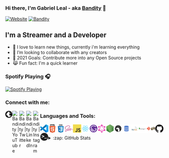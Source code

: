 ### Hi there, I'm Gabriel Leal - aka [Bandity](https://www.twitch.tv/bandity) 👋

[![Website](https://img.shields.io/website?label=tropadatuga.com&style=for-the-badge&url=https%3A%2F%2Fcodestackr.com)](https://tropadatuga.com)
[![Bandity](https://img.shields.io/twitter/follow/Bandity_?color=1DA1F2&logo=twitter&style=for-the-badge)](https://twitter.com/intent/follow?original_referer=https%3A%2F%2Fgithub.com%2FcodeSTACKr&screen_name=Bandity_)

## I'm a Streamer and a Developer 
- 🧠 I love to learn new things, currently i'm learning everything
- 🧠 I’m looking to collaborate with any creators
- 🥅 2021 Goals: Contribute more into any Open Source projects
- 😹 Fun fact: I'm a quick learner

### Spotify Playing 🎧

[<img src="https://now-playing-codestackr.vercel.app/api/spotify-playing" alt="Spotify Playing" width="350" />](https://open.spotify.com/user/sbanditys?si=MeypT23kTiKqupe1WVlzOg)

### Connect with me:

[<img align="left" alt="bandity.net" width="22px" src="https://raw.githubusercontent.com/iconic/open-iconic/master/svg/globe.svg" />](https://tropadatuga.com)
[<img align="left" alt="Bandity | YouTube" width="22px" src="https://cdn.jsdelivr.net/npm/simple-icons@v3/icons/youtube.svg" />](https://www.youtube.com/channel/UCCc8auKbnbIwpjQNHHA4Rsw)
[<img align="left" alt="Bandity | Twitter" width="22px" src="https://cdn.jsdelivr.net/npm/simple-icons@v3/icons/twitter.svg" />](https://twitter.com/Bandity_)
[<img align="left" alt="Bandity | LinkedIn" width="22px" src="https://cdn.jsdelivr.net/npm/simple-icons@v3/icons/linkedin.svg" />](https://www.linkedin.com/in/bandity-leal-90076616a/)
[<img align="left" alt="Bandity | Instagram" width="22px" src="https://cdn.jsdelivr.net/npm/simple-icons@v3/icons/instagram.svg" />](https://www.instagram.com/bandiity_/)


### Languages and Tools:

[<img align="left" alt="Visual Studio Code" width="26px" src="https://raw.githubusercontent.com/github/explore/80688e429a7d4ef2fca1e82350fe8e3517d3494d/topics/visual-studio-code/visual-studio-code.png" />]()
[<img align="left" alt="HTML5" width="26px" src="https://raw.githubusercontent.com/github/explore/80688e429a7d4ef2fca1e82350fe8e3517d3494d/topics/html/html.png" />]()
[<img align="left" alt="CSS3" width="26px" src="https://raw.githubusercontent.com/github/explore/80688e429a7d4ef2fca1e82350fe8e3517d3494d/topics/css/css.png" />]()
[<img align="left" alt="Sass" width="26px" src="https://raw.githubusercontent.com/github/explore/80688e429a7d4ef2fca1e82350fe8e3517d3494d/topics/sass/sass.png" />]()
[<img align="left" alt="JavaScript" width="26px" src="https://raw.githubusercontent.com/github/explore/80688e429a7d4ef2fca1e82350fe8e3517d3494d/topics/javascript/javascript.png" />]()
[<img align="left" alt="React" width="26px" src="https://raw.githubusercontent.com/github/explore/80688e429a7d4ef2fca1e82350fe8e3517d3494d/topics/react/react.png" />]()
[<img align="left" alt="Gatsby" width="26px" src="https://raw.githubusercontent.com/github/explore/e94815998e4e0713912fed477a1f346ec04c3da2/topics/gatsby/gatsby.png" />]()
[<img align="left" alt="GraphQL" width="26px" src="https://raw.githubusercontent.com/github/explore/80688e429a7d4ef2fca1e82350fe8e3517d3494d/topics/graphql/graphql.png" />]()
[<img align="left" alt="Node.js" width="26px" src="https://raw.githubusercontent.com/github/explore/80688e429a7d4ef2fca1e82350fe8e3517d3494d/topics/nodejs/nodejs.png" />]()
[<img align="left" alt="Deno" width="26px" src="https://raw.githubusercontent.com/github/explore/361e2821e2dea67711cde99c9c40ed357061cf27/topics/deno/deno.png" />]()
[<img align="left" alt="SQL" width="26px" src="https://raw.githubusercontent.com/github/explore/80688e429a7d4ef2fca1e82350fe8e3517d3494d/topics/sql/sql.png" />]()
[<img align="left" alt="MySQL" width="26px" src="https://raw.githubusercontent.com/github/explore/80688e429a7d4ef2fca1e82350fe8e3517d3494d/topics/mysql/mysql.png" />]()
[<img align="left" alt="MongoDB" width="26px" src="https://raw.githubusercontent.com/github/explore/80688e429a7d4ef2fca1e82350fe8e3517d3494d/topics/mongodb/mongodb.png" />]()
[<img align="left" alt="Git" width="26px" src="https://raw.githubusercontent.com/github/explore/80688e429a7d4ef2fca1e82350fe8e3517d3494d/topics/git/git.png" />]()
[<img align="left" alt="GitHub" width="26px" src="https://raw.githubusercontent.com/github/explore/78df643247d429f6cc873026c0622819ad797942/topics/github/github.png" />]()
[<img align="left" alt="Terminal" width="26px" src="https://raw.githubusercontent.com/github/explore/80688e429a7d4ef2fca1e82350fe8e3517d3494d/topics/terminal/terminal.png" />]()

<br />
<br />

<!--END_SECTION:activity-->

</details>

<details>
  <summary>:zap: GitHub Stats</summary>

  <img align="left" alt="Gabriel's GitHub Stats" src="https://github-readme-stats.codestackr.vercel.app/api?username=Bandity_&show_icons=true&hide_border=true" />

</details>
